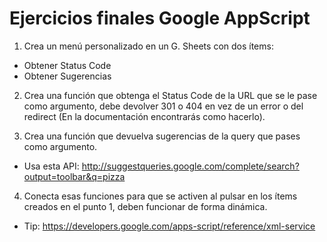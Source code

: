 # Ejercicios finales Google AppScript

1. Crea un menú personalizado en un G. Sheets con dos ítems:
  * Obtener Status Code
  * Obtener Sugerencias

2. Crea una función que obtenga el Status Code de la URL que se le pase como argumento, debe devolver 301 o 404 en vez de un error o del redirect (En la documentación encontrarás como hacerlo).

3. Crea una función que devuelva sugerencias de la query que pases como argumento. 
* Usa esta API: http://suggestqueries.google.com/complete/search?output=toolbar&q=pizza

4. Conecta esas funciones para que se activen al pulsar en los ítems creados en el punto 1, deben funcionar de forma dinámica.
  * Tip: https://developers.google.com/apps-script/reference/xml-service